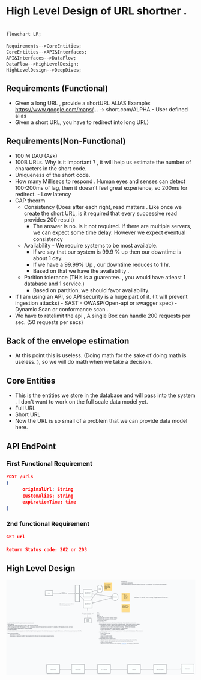# High Level Design of URL shortner . 


```mermaid

flowchart LR;

Requirements-->CoreEntities;
CoreEntities-->API&Interfaces;
API&Interfaces-->DataFlow;
DataFlow-->HighLevelDesign;
HighLevelDesign-->DeepDives;

```


## Requirements (Functional)
- Given a long URL , provide a shortURL ALIAS Example: https://www.google.com/maps/... -> short.com/ALPHA
      - User defined alias
- Given a short URL, you have to redirect into long URL)

## Requirements(Non-Functional)
- 100 M DAU (Ask)
- 100B URLs. Why is it important ? , it will help us estimate the number of characters in the short code.
- Uniqueness of the short code. 
- How many Millisecs to respond . Human eyes and senses can detect 100-200ms of lag, then it doesn't feel great experience, so 200ms for redirect. - Low latency
- CAP theorm
    - Consistency (Does after each right, read matters . Like once we create the short URL, is it required that every successive read provides 200 result)
        - The answer is no. Is it not required. If there are multiple servers, we can expect some time delay. However we expect eventual consistency
    - Availability - We require systems to be most available.
        - If we say that our system is 99.9 % up then our downtime is about 1 day.
        - If we have a 99.99% Up , our downtime reduces to 1 hr.
        - Based on that we have the availability .
    - Parition tolerance (THis is a guarentee. , you would have atleast 1 database and 1 service.)
        - Based on partition, we should favor availability.
- If I am using an API, so API security is a huge part of it. (It will prevent ingestion attacks)
        - SAST
        - OWASP(Open-api or swagger spec)
        - Dynamic Scan or conformance scan .
- We have to ratelimit the api , A single Box can handle 200 requests per sec. (50 requests per secs) 

## Back of the envelope estimation
- At this point this is useless. (Doing math for the sake of doing math is useless. ), so we will do math when we take a decision. 

## Core Entities
- This is the entities we store in the database and will pass into the system . I don't want to work on the full scale data model yet.
- Full URL
- Short URL
- Now the URL is so small of a problem that we can provide data model here.

## API EndPoint

### First Functional Requirement
```json
POST /urls
{
      originalUrl: String
      customAlias: String
      expirationTime: time
}
```
### 2nd functional Requirement 
```json
GET url

Return Status code: 202 or 203

```

## High Level Design 
![High level design diagram](resources/url-shortener.png) 




```


